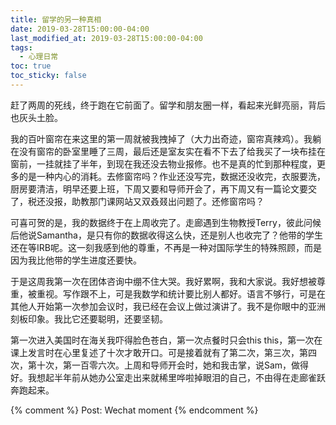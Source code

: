 ```yaml
---
title: 留学的另一种真相
date: 2019-03-28T15:00:00-04:00
last_modified_at: 2019-03-28T15:00:00-04:00
tags:
  - 心理日常
toc: true
toc_sticky: false
---
```


赶了两周的死线，终于跑在它前面了。留学和朋友圈一样，看起来光鲜亮丽，背后也灰头土脸。

<!--more-->

我的百叶窗帘在来这里的第一周就被我拽掉了（大力出奇迹，窗帘真辣鸡）。我躺在没有窗帘的卧室里睡了三周，最后还是室友实在看不下去了给我买了一块布挂在窗前，一挂就挂了半年，到现在我还没去物业报修。也不是真的忙到那种程度，更多的是一种内心的消耗。去修窗帘吗？作业还没写完，数据还没收完，衣服要洗，厨房要清洁，明早还要上班，下周又要和导师开会了，再下周又有一篇论文要交了，税还没报，助教那门课网站又双叒叕出问题了。还修窗帘吗？

可喜可贺的是，我的数据终于在上周收完了。走廊遇到生物教授Terry，彼此问候后他说Samantha，是只有你的数据收得这么快，还是别人也收完了？他带的学生还在等IRB呢。这一刻我感到他的尊重，不再是一种对国际学生的特殊照顾，而是因为我比他带的学生进度还要快。

于是这周我第一次在团体咨询中绷不住大哭。我好累啊，我和大家说。我好想被尊重，被重视。写作跟不上，可是我数学和统计要比别人都好。语言不够行，可是在其他人开始第一次参加会议时，我已经在会议上做过演讲了。我不是你眼中的亚洲刻板印象。我比它还要聪明，还要坚韧。

第一次进入美国时在海关我吓得脸色苍白，第一次点餐时只会this this，第一次在课上发言时在心里复述了十次才敢开口。可是接着就有了第二次，第三次，第四次，第十次，第一百零六次。上周和导师开会时，她和我击掌，说Sam，做得好。我想起半年前从她办公室走出来就稀里哗啦掉眼泪的自己，不由得在走廊雀跃奔跑起来。

{% comment %}
Post: Wechat moment
{% endcomment %}
